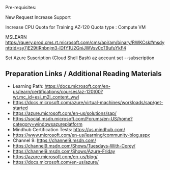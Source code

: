 

Pre-requisites:

New Request Increase Support

Increase CPU Quota for Training AZ-120
Quota type : Compute VM


MSLEARN
https://query.prod.cms.rt.microsoft.com/cms/api/am/binary/RWKCsk#msdynttrid=sy7jE29tIRnbnjm3-lDfY1U2GniJWVsv0cT9ufuYkF4

Set Azure Suscription (Cloud Shell Bash)
az account set --subscription <subscription id>
  
## Preparation Links / Additional Reading Materials
  * Learning Path: https://docs.microsoft.com/en-us/learn/certifications/courses/az-120t00?wt.mc_id=esi_m2l_content_wwl
  * https://docs.microsoft.com/azure/virtual-machines/workloads/sap/get-started
  * https://azure.microsoft.com/en-us/solutions/sap/
  * https://social.msdn.microsoft.com/Forums/en-US/home?category=windowsazureplatform
  * Mindhub Certification Tests: https://us.mindhub.com/
  * https://www.microsoft.com/en-us/learning/community-blog.aspx
  * Channel 9: https://channel9.msdn.com/
  * https://channel9.msdn.com/Shows/Tuesdays-With-Corey/
  * https://channel9.msdn.com/Shows/Azure-Friday
  * https://azure.microsoft.com/en-us/blog/
  * https://docs.microsoft.com/en-us/azure/
